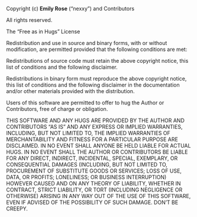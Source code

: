 Copyright (c) __Emily Rose__ (“nexxy”) and Contributors

All rights reserved.

The “Free as in Hugs” License

Redistribution and use in source and binary forms, with or without modification, are permitted provided that the following conditions are met:

Redistributions of source code must retain the above copyright notice, this list of conditions and the following disclaimer.

Redistributions in binary form must reproduce the above copyright notice, this list of conditions and the following disclaimer in the documentation and/or other materials provided with the distribution.

Users of this software are permitted to offer to hug the Author or Contributors, free of charge or obligation.

THIS SOFTWARE AND ANY HUGS ARE PROVIDED BY THE AUTHOR AND CONTRIBUTORS “AS IS” AND ANY EXPRESS OR IMPLIED WARRANTIES, INCLUDING, BUT NOT LIMITED TO, THE IMPLIED WARRANTIES OF MERCHANTABILITY AND FITNESS FOR A PARTICULAR PURPOSE ARE DISCLAIMED. IN NO EVENT SHALL ANYONE BE HELD LIABLE FOR ACTUAL HUGS. IN NO EVENT SHALL THE AUTHOR OR CONTRIBUTORS BE LIABLE FOR ANY DIRECT, INDIRECT, INCIDENTAL, SPECIAL, EXEMPLARY, OR CONSEQUENTIAL DAMAGES (INCLUDING, BUT NOT LIMITED TO, PROCUREMENT OF SUBSTITUTE GOODS OR SERVICES; LOSS OF USE, DATA, OR PROFITS; LONELINESS; OR BUSINESS INTERRUPTION) HOWEVER CAUSED AND ON ANY THEORY OF LIABILITY, WHETHER IN CONTRACT, STRICT LIABILITY, OR TORT (INCLUDING NEGLIGENCE OR OTHERWISE) ARISING IN ANY WAY OUT OF THE USE OF THIS SOFTWARE, EVEN IF ADVISED OF THE POSSIBILITY OF SUCH DAMAGE. DON’T BE CREEPY.


